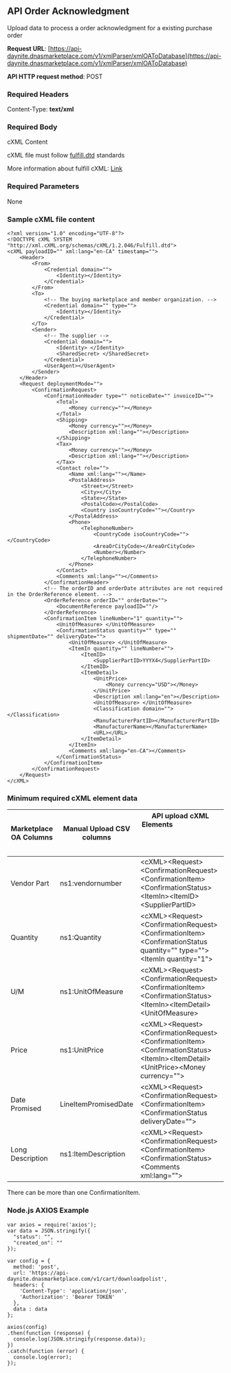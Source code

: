 
<!--

---

title: orderacknowledgment

layout: template

filename: orderacknowledgment.md

--- 

-->




## API Order Acknowledgment

Upload data to process a order acknowledgment for a existing purchase order

**Request URL**: [https://api-daynite.dnasmarketplace.com/v1/xmlParser/xmlOAToDatabase](https://api-daynite.dnasmarketplace.com/v1/xmlParser/xmlOAToDatabase)

**API HTTP request method**: POST  

### Required Headers

Content-Type: **text/xml**

### Required Body
cXML Content

cXML file must follow [fulfill.dtd](http://xml.cxml.org/current/Fulfill.zip) standards

More information about fulfill cXML: [Link](https://punchoutcommerce.com/guides/transactions/cxml-confirmation-request/)

### Required Parameters
None

### Sample cXML file content
```
<?xml version="1.0" encoding="UTF-8"?>
<!DOCTYPE cXML SYSTEM "http://xml.cXML.org/schemas/cXML/1.2.046/Fulfill.dtd">
<cXML payloadID="" xml:lang="en-CA" timestamp="">
    <Header>
        <From>
            <Credential domain="">
                <Identity></Identity>
            </Credential>
        </From>
        <To>
            <!-- The buying marketplace and member organization. -->
            <Credential domain="" type="">
                <Identity></Identity>
            </Credential>
        </To>
        <Sender>
            <!-- The supplier -->
            <Credential domain="">
                <Identity> </Identity>
                <SharedSecret> </SharedSecret>
            </Credential>
            <UserAgent></UserAgent>
        </Sender>
    </Header>
    <Request deploymentMode="">
        <ConfirmationRequest>
            <ConfirmationHeader type="" noticeDate="" invoiceID="">
                <Total>
                    <Money currency=""></Money>
                </Total>
                <Shipping>
                    <Money currency=""></Money>
                    <Description xml:lang=""></Description>
                </Shipping>
                <Tax>
                    <Money currency=""></Money>
                    <Description xml:lang=""></Description>
                </Tax>
                <Contact role="">
                    <Name xml:lang=""></Name>
                    <PostalAddress>
                        <Street></Street>
                        <City></City>
                        <State></State>
                        <PostalCode></PostalCode>
                        <Country isoCountryCode=""></Country>
                    </PostalAddress>
                    <Phone>
                        <TelephoneNumber>
                            <CountryCode isoCountryCode=""></CountryCode>
                            <AreaOrCityCode></AreaOrCityCode>
                            <Number></Number>
                        </TelephoneNumber>
                    </Phone>
                </Contact>
                <Comments xml:lang=""></Comments>
            </ConfirmationHeader>
            <!-- The orderID and orderDate attributes are not required in the OrderReference element. -->
            <OrderReference orderID="" orderDate="">
                <DocumentReference payloadID=""/>
            </OrderReference>
            <ConfirmationItem lineNumber="1" quantity="">
                <UnitOfMeasure> </UnitOfMeasure>
                <ConfirmationStatus quantity="" type="" shipmentDate="" deliveryDate="">
                    <UnitOfMeasure> </UnitOfMeasure>
                    <ItemIn quantity="" lineNumber="">
                        <ItemID>
                            <SupplierPartID>YYYX4</SupplierPartID>
                        </ItemID>
                        <ItemDetail>
                            <UnitPrice>
                                <Money currency="USD"></Money>
                            </UnitPrice>
                            <Description xml:lang="en"></Description>
                            <UnitOfMeasure> </UnitOfMeasure>
                            <Classification domain=""></Classification>
                            <ManufacturerPartID></ManufacturerPartID>
                            <ManufacturerName></ManufacturerName>
                            <URL></URL>
                        </ItemDetail>
                    </ItemIn>
                    <Comments xml:lang="en-CA"></Comments>
                </ConfirmationStatus>
            </ConfirmationItem>
        </ConfirmationRequest>
    </Request>
</cXML>

```
### Minimum required cXML element data

|Marketplace OA Columns| Manual Upload CSV columns|  API upload cXML Elements&nbsp; &nbsp; &nbsp; &nbsp; &nbsp; &nbsp; &nbsp; &nbsp; &nbsp; &nbsp; &nbsp; &nbsp; &nbsp; &nbsp; &nbsp;&nbsp; &nbsp; &nbsp; &nbsp; &nbsp; &nbsp;&nbsp; &nbsp; &nbsp; &nbsp; &nbsp; &nbsp; &nbsp; &nbsp; &nbsp; &nbsp; &nbsp; &nbsp; &nbsp; &nbsp; &nbsp;&nbsp; &nbsp; &nbsp; &nbsp; &nbsp; &nbsp;&nbsp; &nbsp; &nbsp; &nbsp; &nbsp; &nbsp; &nbsp; &nbsp; &nbsp; &nbsp; &nbsp; &nbsp; &nbsp; &nbsp; &nbsp;&nbsp; &nbsp; &nbsp; &nbsp; &nbsp; &nbsp;|
|--|--|--|
| Vendor Part	|	ns1:vendornumber	|	\<cXML>\<Request>\<ConfirmationRequest>\<ConfirmationItem>\<ConfirmationStatus>\<ItemIn>\<ItemID>\<SupplierPartID>	|
| Quantity	|	ns1:Quantity	|	\<cXML>\<Request>\<ConfirmationRequest>\<ConfirmationItem>\<ConfirmationStatus quantity="" type="">\<ItemIn quantity="1">	|
| U/M	|	ns1:UnitOfMeasure	|	\<cXML>\<Request>\<ConfirmationRequest>\<ConfirmationItem>\<ConfirmationStatus>\<ItemIn>\<ItemDetail>\<UnitOfMeasure>	|
| Price	|	ns1:UnitPrice	|	\<cXML>\<Request>\<ConfirmationRequest>\<ConfirmationItem>\<ConfirmationStatus>\<ItemIn>\<ItemDetail>\<UnitPrice>\<Money currency="">	|
| Date Promised	|	LineItemPromisedDate	|	\<cXML>\<Request>\<ConfirmationRequest>\<ConfirmationItem>\<ConfirmationStatus deliveryDate="">	|
| Long Description	|	ns1:ItemDescription	|	\<cXML>\<Request>\<ConfirmationRequest>\<ConfirmationItem>\<ConfirmationStatus>\<Comments xml:lang="">	|

There can be more than one ConfirmationItem.

### Node.js AXIOS Example
```
var axios = require('axios');
var data = JSON.stringify({
  "status": "",
  "created_on": ""
});

var config = {
  method: 'post',
  url: 'https://api-daynite.dnasmarketplace.com/v1/cart/downloadpolist',
  headers: { 
    'Content-Type': 'application/json', 
    'Authorization': 'Bearer TOKEN'
  },
  data : data
};

axios(config)
.then(function (response) {
  console.log(JSON.stringify(response.data));
})
.catch(function (error) {
  console.log(error);
});

```

